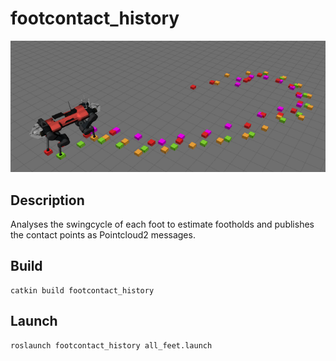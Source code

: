 # footcontact_history

![](docs/footholds.png)


## Description
Analyses the swingcycle of each foot to estimate footholds and publishes the contact points as Pointcloud2 messages.


## Build

```
catkin build footcontact_history
```

## Launch

```
roslaunch footcontact_history all_feet.launch
```